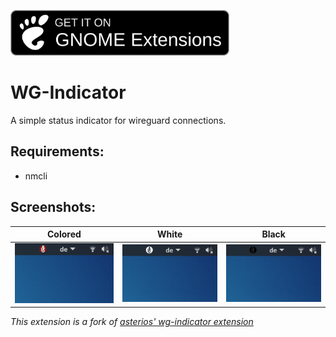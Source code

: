 [<img src="https://raw.githubusercontent.com/sync1211/wg-indicator/main/.github/gnome-extensions.png" width=350></img>](https://extensions.gnome.org/extension/3418/wg-indicator/)

# WG-Indicator
A simple status indicator for wireguard connections.


## Requirements:
* nmcli

## Screenshots:

|                           Colored                            |                            White                             |                            Black                             |
| :----------------------------------------------------------: | :----------------------------------------------------------: | :----------------------------------------------------------: |
| ![colored](https://raw.githubusercontent.com/sync1211/wg-indicator/main/.github/screenshot_color.png) | ![white](https://raw.githubusercontent.com/sync1211/wg-indicator/main/.github/screenshot_white.png) | ![black](https://raw.githubusercontent.com/sync1211/wg-indicator/main/.github/screenshot_black.png) |

*This extension is a fork of [asterios' wg-indicator extension](https://extensions.gnome.org/extension/2027/wg-indicator/)*


